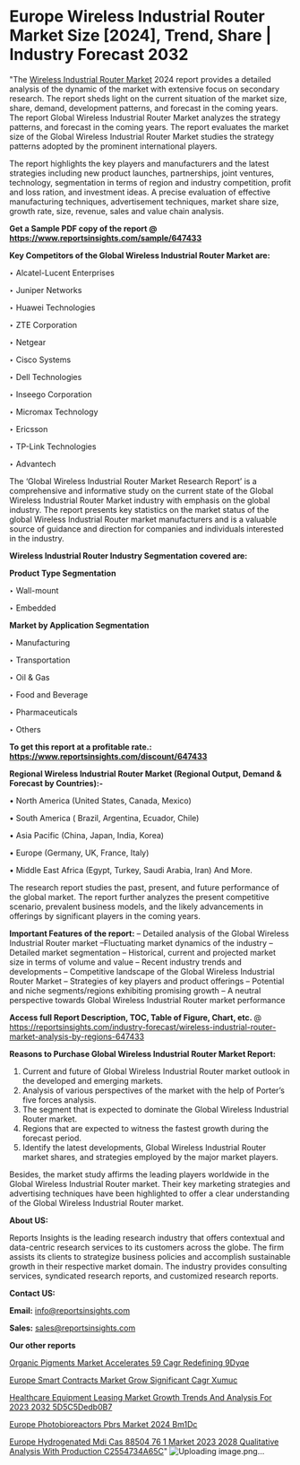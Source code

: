 # Europe Wireless Industrial Router Market Size [2024], Trend, Share | Industry Forecast 2032

 "The <a href=https://www.reportsinsights.com/sample/647433>Wireless Industrial Router Market</a> 2024 report provides a detailed analysis of the dynamic of the market with extensive focus on secondary research. The report sheds light on the current situation of the market size, share, demand, development patterns, and forecast in the coming years. The report Global Wireless Industrial Router Market analyzes the strategy patterns, and forecast in the coming years. The report evaluates the market size of the Global Wireless Industrial Router Market studies the strategy patterns adopted by the prominent international players.

The report highlights the key players and manufacturers and the latest strategies including new product launches, partnerships, joint ventures, technology, segmentation in terms of region and industry competition, profit and loss ration, and investment ideas. A precise evaluation of effective manufacturing techniques, advertisement techniques, market share size, growth rate, size, revenue, sales and value chain analysis.

<strong>Get a Sample PDF copy of the report @ <a href=https://www.reportsinsights.com/sample/647433 style=color:#0000ff;>https://www.reportsinsights.com/sample/647433</a></strong>

<strong>Key Competitors of the Global Wireless Industrial Router Market are:</strong>

‣ Alcatel-Lucent Enterprises

‣ Juniper Networks

‣ Huawei Technologies

‣ ZTE Corporation

‣ Netgear

‣ Cisco Systems

‣ Dell Technologies

‣ Inseego Corporation

‣ Micromax Technology

‣ Ericsson

‣ TP-Link Technologies

‣ Advantech

The ‘Global Wireless Industrial Router Market Research Report’ is a comprehensive and informative study on the current state of the Global Wireless Industrial Router Market industry with emphasis on the global industry. The report presents key statistics on the market status of the global Wireless Industrial Router market manufacturers and is a valuable source of guidance and direction for companies and individuals interested in the industry.

<strong>Wireless Industrial Router Industry Segmentation covered are:</strong>

<strong>Product Type Segmentation</strong>

‣ Wall-mount

‣ Embedded

<strong>Market by Application Segmentation</strong>

‣ Manufacturing

‣ Transportation

‣ Oil & Gas

‣ Food and Beverage

‣ Pharmaceuticals

‣ Others

<strong>To get this report at a profitable rate.: <a href=https://www.reportsinsights.com/discount/647433 style=color:#0000ff;>https://www.reportsinsights.com/discount/647433</a></strong>

<strong>Regional Wireless Industrial Router Market (Regional Output, Demand &amp; Forecast by Countries):-</strong>

• North America (United States, Canada, Mexico)

• South America ( Brazil, Argentina, Ecuador, Chile)

• Asia Pacific (China, Japan, India, Korea)

• Europe (Germany, UK, France, Italy)

• Middle East Africa (Egypt, Turkey, Saudi Arabia, Iran) And More.

The research report studies the past, present, and future performance of the global market. The report further analyzes the present competitive scenario, prevalent business models, and the likely advancements in offerings by significant players in the coming years.

<strong>Important Features of the report:</strong>
– Detailed analysis of the Global Wireless Industrial Router market
–Fluctuating market dynamics of the industry
–Detailed market segmentation
– Historical, current and projected market size in terms of volume and value
– Recent industry trends and developments
– Competitive landscape of the Global Wireless Industrial Router Market
– Strategies of key players and product offerings
– Potential and niche segments/regions exhibiting promising growth
– A neutral perspective towards Global Wireless Industrial Router market performance

<strong>Access full Report Description, TOC, Table of Figure, Chart, etc. </strong>@   <a href=https://reportsinsights.com/industry-forecast/wireless-industrial-router-market-analysis-by-regions-647433 style=color:#0000ff;>https://reportsinsights.com/industry-forecast/wireless-industrial-router-market-analysis-by-regions-647433</a>

<strong>Reasons to Purchase Global Wireless Industrial Router Market Report:</strong>
1. Current and future of Global Wireless Industrial Router market outlook in the developed and emerging markets.
2. Analysis of various perspectives of the market with the help of Porter’s five forces analysis.
3. The segment that is expected to dominate the Global Wireless Industrial Router market.
4. Regions that are expected to witness the fastest growth during the forecast period.
5. Identify the latest developments, Global Wireless Industrial Router market shares, and strategies employed by the major market players.

Besides, the market study affirms the leading players worldwide in the Global Wireless Industrial Router market. Their key marketing strategies and advertising techniques have been highlighted to offer a clear understanding of the Global Wireless Industrial Router market.

<strong><strong>About US</strong>:</strong>

Reports Insights is the leading research industry that offers contextual and data-centric research services to its customers across the globe. The firm assists its clients to strategize business policies and accomplish sustainable growth in their respective market domain. The industry provides consulting services, syndicated research reports, and customized research reports.

<strong>Contact US:</strong>

<p class=><b>Email:</b> <a href=mailto:info@reportsinsights.com>info@reportsinsights.com</a></p>
<p class=><b>Sales:</b> <a href=mailto:sales@reportsinsights.com>sales@reportsinsights.com</a></p>

<strong>Our other reports</strong>

<a href=https://www.linkedin.com/pulse/organic-pigments-market-accelerates-59-cagr-redefining-9dyqe/>Organic Pigments Market Accelerates 59 Cagr Redefining 9Dyqe</a>

<a href=https://www.linkedin.com/pulse/europe-smart-contracts-market-grow-significant-cagr-xumuc/>Europe Smart Contracts Market Grow Significant Cagr Xumuc</a>

<a href=https://medium.com/@sakshideshmukh994/healthcare-equipment-leasing-market-growth-trends-and-analysis-for-2023-2032-5d5c5dedb0b7>Healthcare Equipment Leasing Market Growth Trends And Analysis For 2023 2032 5D5C5Dedb0B7</a>

<a href=https://www.linkedin.com/pulse/europe-photobioreactors-pbrs-market-2024-bm1dc/>Europe Photobioreactors Pbrs Market 2024 Bm1Dc</a>

<a href=https://medium.com/@akitotamura255/europe-hydrogenated-mdi-cas-88504-76-1-market-2023-2028-qualitative-analysis-with-production-c2554734a65c>Europe Hydrogenated Mdi Cas 88504 76 1 Market 2023 2028 Qualitative Analysis With Production C2554734A65C</a>"
![Uploading image.png…]()
